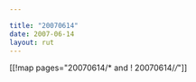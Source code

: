 ```yaml
---

title: "20070614"
date: 2007-06-14
layout: rut
---
```


[[!map pages="20070614/* and ! 20070614/*/*"]]
